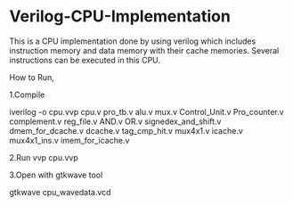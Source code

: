 # Verilog-CPU-Implementation
This is a CPU implementation done by using verilog which includes instruction memory and data memory with their cache memories. Several instructions can be executed in this CPU.

How to Run,

1.Compile

iverilog -o cpu.vvp cpu.v pro_tb.v alu.v mux.v Control_Unit.v Pro_counter.v complement.v reg_file.v AND.v OR.v signedex_and_shift.v dmem_for_dcache.v dcache.v tag_cmp_hit.v mux4x1.v icache.v  mux4x1_ins.v imem_for_icache.v

2.Run
   vvp cpu.vvp

3.Open with gtkwave tool


  gtkwave cpu_wavedata.vcd
